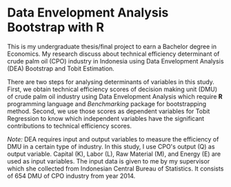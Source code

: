 # Data Envelopment Analysis Bootstrap with R
This is my undergraduate thesis/final project to earn a Bachelor degree in Economics. My research discuss about technical efficiency determinant of crude palm oil (CPO) industry in Indonesia using Data Envelopment Analysis (DEA) Bootstrap and Tobit Estimation.

There are two steps for analysing determinants of variables in this study. First, we obtain technical efficiency scores of decision making unit (DMU) of crude palm oil industry using Data Envelopment Analysis which require __R__ programming language and _Benchmarking_ package for bootstrapping method.
Second, we use those scores as dependent variables for Tobit Regression to know which independent variables have the significant contributions to technical efficiency scores.

*Note:*
DEA requires input and output variables to measure the efficiency of DMU in a certain type of industry.
In this study, I use CPO's output (Q) as output variable. Capital (K), Labor (L), Raw Material (M), and Energy (E) are used as input variables.
The input data is given to me by my supervisor which she collected from Indonesian Central Bureau of Statistics. It consists of 654 DMU of CPO industry from year 2014.

